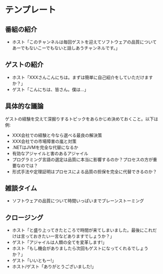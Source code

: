 # テンプレート

## 番組の紹介

* ホスト「このチャンネルは毎回ゲストを迎えてソフトウェアの品質についてあーでもないこーでもないと話しあうチャンネルです。」

## ゲストの紹介

* ホスト「XXXさんこんにちは。まずは簡単に自己紹介をしていただけますか？」
* ゲスト「こんにちは、皆さん。僕は...」

## 具体的な議論

ゲストの経験を交えて深掘りするトピックをあらかじめ決めておくこと。以下は例:

* XXX会社での経験と今なら選べる最良の解決策
* XXX会社での市場障害の嵐と対策
* .NETはJVMを完全な代替になるか
* 有効なアジャイルと害のあるアジャイル
* プログラミング言語の選定は品質に本当に影響するのか？プロセスの方が重要なのでは？
* 形式手法や定理証明はプロセスによる品質の担保を完全に代替できるのか？

## 雑談タイム

* ソフトウェアの品質について時間いっぱいまでブレーンストーミング

## クロージング

* ホスト「と盛り上ってきたところで時間が来てしまいました。最後にこれだけは言っておきたい一言などありますでしょうか？」
* ゲスト「アジャイルは人類の全てを変革します!」
* ホスト「もし機会がありましたら次回もゲストになってくれるでしょうか？」
* ゲスト「いいともー!」
* ホスト/ゲスト「ありがとうございました!」
